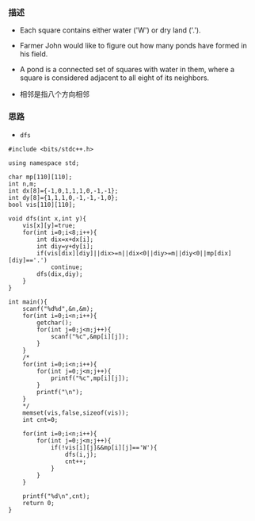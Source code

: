 ### 描述
* Each square contains either water ('W') or dry land ('.'). 
* Farmer John would like to figure out how many ponds have formed in his field. 
* A pond is a connected set of squares with water in them, where a square is considered adjacent to all eight of its neighbors.

* 相邻是指八个方向相邻


### 思路
* ```dfs```

```
#include <bits/stdc++.h>

using namespace std;

char mp[110][110];
int n,m;
int dx[8]={-1,0,1,1,1,0,-1,-1};
int dy[8]={1,1,1,0,-1,-1,-1,0};
bool vis[110][110];

void dfs(int x,int y){
    vis[x][y]=true;
    for(int i=0;i<8;i++){
        int dix=x+dx[i];
        int diy=y+dy[i];
        if(vis[dix][diy]||dix>=n||dix<0||diy>=m||diy<0||mp[dix][diy]=='.')
            continue;
        dfs(dix,diy);
    }
}

int main(){
    scanf("%d%d",&n,&m);
    for(int i=0;i<n;i++){
        getchar();
        for(int j=0;j<m;j++){
            scanf("%c",&mp[i][j]);
        }
    }
    /*
    for(int i=0;i<n;i++){
        for(int j=0;j<m;j++){
            printf("%c",mp[i][j]);
        }
        printf("\n");
    }
    */
    memset(vis,false,sizeof(vis));
    int cnt=0;

    for(int i=0;i<n;i++){
        for(int j=0;j<m;j++){
            if(!vis[i][j]&&mp[i][j]=='W'){
                dfs(i,j);
                cnt++;
            }
        }
    }

    printf("%d\n",cnt);
    return 0;
}
```

